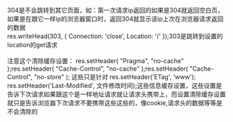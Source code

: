 304是不会跳转到其它页面，如：第一次请求ip返回的如果是304就返回空白页，如果是在跟它一样ip的浏览器窗口时，返回304就显示该ip上次在浏览器请求返回的数据
<br/>
   res.writeHead(303, { Connection: 'close', Location: '/' });303是跳转到设置的location的get请求
<br/>
<br/>
注意这个清除缓存设置：	res.setHeader( "Pragma", "no-cache" );res.setHeader( "Cache-Control", "no-cache" );res.setHeader( "Cache-Control", "no-store" ); 这些只是针对 res.setHeader('ETag', 'www'); res.setHeader('Last-Modified', 文件修改时间);这些信息缓存设置，这些设置是告诉下次请求如果跟这个是一样地址请求就让请求头携带上，而设置清除缓存设置就只是告诉浏览器下次请求不要携带这些这些的，像cookie,请求头的数据等等是不会清除的
